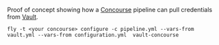 Proof of concept showing how a [Concourse](http://concourse.ci/) pipeline can
pull credentials from [Vault](https://vaultproject.io/).

    fly -t <your concourse> configure -c pipeline.yml --vars-from vault.yml --vars-from configuration.yml  vault-concourse
